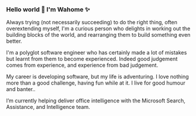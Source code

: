 ### Hello world 👋 I'm Wahome ✨

Always trying (not necessarily succeeding) to do the right thing, often overextending myself, I'm a curious person who delights in working out the building blocks of the world, and rearranging them to build something even better. 

I'm a polyglot software engineer who has certainly made a lot of mistakes but learnt from them to become experienced. Indeed good judgement comes from experience, and experience from bad judgement. 

My career is developing software, but my life is adventuring. I love nothing more than a good challenge, having fun while at it. I live for good humour and banter..

I’m currently helping deliver office intelligence with the Microsoft Search, Assistance, and Intelligence team.

<!--
**kwahome/kwahome** is a ✨ _special_ ✨ repository because its `README.md` (this file) appears on your GitHub profile.

Here are some ideas to get you started:

- 🔭 I’m currently working on ...
- 🌱 I’m currently learning ...
- 👯 I’m looking to collaborate on ...
- 🤔 I’m looking for help with ...
- 💬 Ask me about ...
- 📫 How to reach me: ...
- 😄 Pronouns: ...
- ⚡ Fun fact: ...
-->
